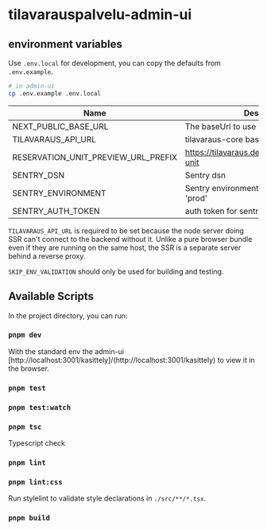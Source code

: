 # tilavarauspalvelu-admin-ui

## environment variables

Use `.env.local` for development, you can copy the defaults from `.env.example`.

```sh
# in admin-ui
cp .env.example .env.local
```

| Name                                | Description                                                   |
| ------------------------------------| ------------------------------------------------------------- |
| NEXT_PUBLIC_BASE_URL                | The baseUrl to use usually /kasittely                         |
| TILAVARAUS_API_URL                  | tilavaraus-core base url                                      |
| RESERVATION_UNIT_PREVIEW_URL_PREFIX | https://tilavaraus.dev.hel.ninja/reservation-unit             |
| SENTRY_DSN                          | Sentry dsn                                                    |
| SENTRY_ENVIRONMENT                  | Sentry environment, for example 'test', 'prod'                |
| SENTRY_AUTH_TOKEN                   | auth token for sentry cli                                     |

`TILAVARAUS_API_URL` is required to be set because the node server doing SSR can't connect to the backend without it.
Unlike a pure browser bundle even if they are running on the same host, the SSR is a separate server behind a reverse proxy.

`SKIP_ENV_VALIDATION` should only be used for building and testing.

## Available Scripts

In the project directory, you can run:

### `pnpm dev`

With the standard env the admin-ui [http://localhost:3001/kasittely]/(http://localhost:3001/kasittely) to view it in the browser.

### `pnpm test`

### `pnpm test:watch`

### `pnpm tsc`

Typescript check

### `pnpm lint`

### `pnpm lint:css`

Run stylelint to validate style declarations in `./src/**/*.tsx`.

### `pnpm build`

